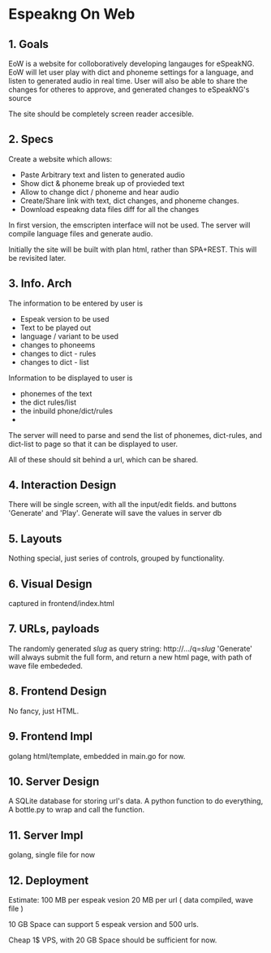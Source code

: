 # Espeakng On Web

## 1. Goals

EoW is a website for colloboratively developing langauges for eSpeakNG.
EoW will let user play with dict and phoneme settings for a language, and 
listen to generated audio in real time. User will also be able to share
the changes for otheres to approve, and generated changes to eSpeakNG's
source

The site should be completely screen reader accesible.


## 2. Specs

Create a website which allows:
  * Paste Arbitrary text and listen to generated audio
  * Show dict & phoneme break up of provieded text
  * Allow to change dict / phoneme and hear audio
  * Create/Share link with text, dict changes, and phoneme changes.
  * Download espeakng data files diff for all the changes
  
In first version, the emscripten interface will not be used.
The server will compile language files and generate audio.

Initially the site will be built with plan html, rather than
SPA+REST. This will be revisited later.

## 3. Info. Arch

The information to be entered by  user is
  * Espeak version to be used
  * Text to be played out
  * language / variant to be used 
  * changes to phoneems
  * changes to dict - rules
  * changes to dict - list
  
Information to be displayed to user is
  * phonemes of the text
  * the dict rules/list 
  * the inbuild phone/dict/rules
  * 

The server will need to parse and send the list
of phonemes, dict-rules, and dict-list to page
so that it can be displayed to user.
  
All of these should sit behind a url, which can be shared.

## 4. Interaction Design

There will be single screen, with all the input/edit fields.
and buttons 'Generate' and 'Play'. Generate will save the values in server db

## 5. Layouts

Nothing special, just series of controls, grouped by functionality.

## 6. Visual Design

captured in frontend/index.html

## 7. URLs, payloads
The randomly generated _slug_ as query string: http://.../q=_slug_
'Generate' will always submit the full form,
and return a new html page, with path of wave file embededed.

## 8. Frontend Design
No fancy, just HTML.

## 9. Frontend Impl
golang html/template, embedded in main.go for now.


## 10. Server Design
A SQLite database for storing url's data.
A python function to do everything,
A bottle.py to wrap and call the function.

## 11. Server Impl
golang, single file for now

## 12. Deployment

Estimate: 100 MB per espeak vesion
          20  MB per url ( data compiled, wave file )
		  
10 GB Space can  support 5 espeak version and 500 urls.

Cheap 1$ VPS, with 20 GB Space should be sufficient for now.



